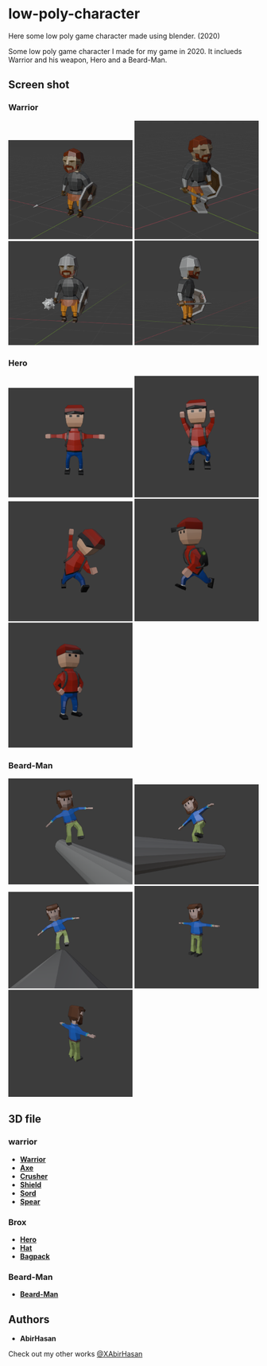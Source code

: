 # low-poly-character
 Here some low poly game character made using blender. (2020)

 Some low poly game character I made for my game in 2020. It inclueds Warrior and his weapon, Hero and a Beard-Man.


## Screen shot

### Warrior
<img src="demo/1.png" alt="warrior" width="250"/>  <img src="demo/2.png" alt="warrior" width="250"/>  
<img src="demo/3.png" alt="warrior" width="250"/>  <img src="demo/4.png" alt="warrior" width="250"/> 


### Hero
<img src="demo/5.png" alt="hero" width="250"/>  <img src="demo/6.png" alt="hero" width="250"/> 
<img src="demo/7.png" alt="hero" width="250"/>  <img src="demo/8.png" alt="hero" width="250"/>  <img src="demo/9.png" alt="hero" width="250"/>  

### Beard-Man
<img src="demo/10.png" alt="hero" width="250"/>  <img src="demo/11.png" alt="hero" width="250"/> 
<img src="demo/12.png" alt="hero" width="250"/>  <img src="demo/13.png" alt="hero" width="250"/>  <img src="demo/14.png" alt="hero" width="250"/>  


## 3D file

### warrior

* **[Warrior](https://github.com/XAbirHasan/low-poly-character/blob/master/3d-file/warrior/Warrior.fbx)**
* **[Axe](https://github.com/XAbirHasan/low-poly-character/blob/master/3d-file/warrior/axe.fbx)**
* **[Crusher](https://github.com/XAbirHasan/low-poly-character/blob/master/3d-file/warrior/crusher.fbx)**
* **[Shield](https://github.com/XAbirHasan/low-poly-character/blob/master/3d-file/warrior/shield.fbx)**
* **[Sord](https://github.com/XAbirHasan/low-poly-character/blob/master/3d-file/warrior/sord.fbx)**
* **[Spear](https://github.com/XAbirHasan/low-poly-character/blob/master/3d-file/warrior/spear.fbx)**

### Brox
* **[Hero](https://github.com/XAbirHasan/low-poly-character/blob/master/3d-file/brox/hero.fbx)**
* **[Hat](https://github.com/XAbirHasan/low-poly-character/blob/master/3d-file/brox/hat.fbx)**
* **[Bagpack](https://github.com/XAbirHasan/low-poly-character/blob/master/3d-file/brox/bagpack.fbx)**

### Beard-Man
* **[Beard-Man](https://github.com/XAbirHasan/low-poly-character/blob/master/3d-file/beard%20boy.fbx)**


## Authors

* **AbirHasan**

Check out my other works [@XAbirHasan](https://github.com/XAbirHasan)

